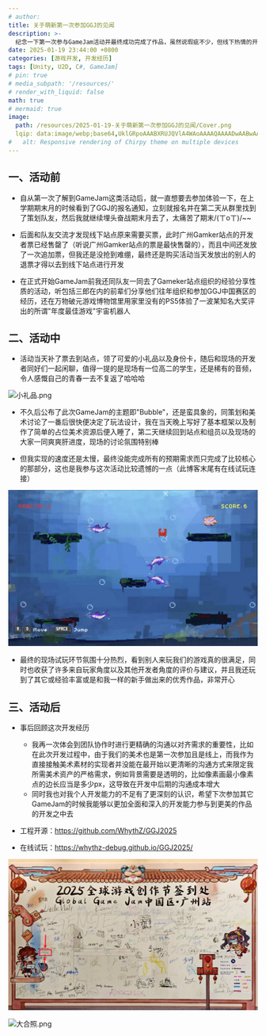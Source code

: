 ```yaml
---
# author:
title: 关于萌新第一次参加GGJ的见闻
description: >-
  纪念一下第一次参与GameJam活动并最终成功完成了作品，虽然说瑕疵不少，但线下热情的开发氛围的确让人开心，明年还来~
date: 2025-01-19 23:44:00 +0800
categories: [游戏开发, 开发经历]
tags: [Unity, U2D, C#, GameJam]
# pin: true
# media_subpath: '/resources/'
# render_with_liquid: false
math: true
# mermaid: true
image:
  path: /resources/2025-01-19-关于萌新第一次参加GGJ的见闻/Cover.png
  lqip: data:image/webp;base64,UklGRpoAAABXRUJQVlA4WAoAAAAQAAAADwAABwAAQUxQSDIAAAARL0AmbZurmr57yyIiqE8oiG0bejIYEQTgqiDA9vqnsUSI6H+oAERp2HZ65qP/VIAWAFZQOCBCAAAA8AEAnQEqEAAIAAVAfCWkAALp8sF8rgRgAP7o9FDvMCkMde9PK7euH5M1m6VWoDXf2FkP3BqV0ZYbO6NA/VFIAAAA
#   alt: Responsive rendering of Chirpy theme on multiple devices
---
```


## 一、活动前
- 自从第一次了解到GameJam这类活动后，就一直想要去参加体验一下，在上学期期末月的时候看到了GGJ的报名通知，立刻就报名并在第二天从群里找到了策划队友，然后我就继续埋头奋战期末月去了，太痛苦了期末/(ㄒoㄒ)/~~

- 后面和队友交流才发现线下站点原来需要买票，此时广州Gamker站点的开发者票已经售罄了（听说广州Gamker站点的票是最快售罄的），而且中间还发放了一次追加票，但我还是没抢到难绷，最终还是购买活动当天发放出的别人的退票才得以去到线下站点进行开发

- 在正式开始GameJam前我还同队友一同去了Gameker站点组织的经验分享性质的活动，听包括三郎在内的前辈们分享他们往年组织和参加GGJ中国赛区的经历，还在万物破元游戏博物馆里用家里没有的PS5体验了一波某知名大奖评出的所谓"年度最佳游戏"宇宙机器人

## 二、活动中
- 活动当天补了票去到站点，领了可爱的小礼品以及身份卡，随后和现场的开发者同好们一起闲聊，值得一提的是现场有一位高二的学生，还是稀有的音频，令人感慨自己的青春一去不复返了哈哈哈

![小礼品.png](/resources/2025-01-19-关于萌新第一次参加GGJ的见闻/小礼品.png)

- 不久后公布了此次GameJam的主题即"Bubble"，还是蛮具象的，同策划和美术讨论了一番后很快便决定了玩法设计，我在当天晚上写好了基本框架以及制作了简单的占位美术资源后便入睡了，第二天继续回到站点和组员以及现场的大家一同爽爽肝进度，现场的讨论氛围特别棒

- 但我实现的速度还是太慢，最终没能完成所有的预期需求而只完成了比较核心的那部分，这也是我参与这次活动比较遗憾的一点（此博客末尾有在线试玩连接）

![游戏内示意图.png](/resources/2025-01-19-关于萌新第一次参加GGJ的见闻/游戏内示意图.png)

- 最终的现场试玩环节氛围十分热烈，看到别人来玩我们的游戏真的很满足，同时也收获了许多来自玩家角度以及其他开发者角度的评价与建议，并且我还玩到了其它或经验丰富或是和我一样的新手做出来的优秀作品，非常开心

## 三、活动后
- 事后回顾这次开发经历
  - 我再一次体会到团队协作时进行更精确的沟通以对齐需求的重要性，比如在此次开发过程中，由于我们的美术也是第一次参加且是线上，而我作为直接接触美术素材的实现者并没能在最开始以更清晰的沟通方式来限定我所需美术资产的严格需求，例如背景需要是透明的，比如像素画最小像素点的边长应当是多少px，这导致在开发中后期的沟通成本增大
  - 同时我也对我个人开发能力的不足有了更深刻的认识，希望下次参加其它GameJam的时候我能够以更加全面和深入的开发能力参与到更美的作品的开发之中去

- 工程开源：<https://github.com/WhythZ/GGJ2025>

- 在线试玩：<https://whythz-debug.github.io/GGJ2025/>

![签名墙.png](/resources/2025-01-19-关于萌新第一次参加GGJ的见闻/签名墙.png)

![大合照.png](/resources/2025-01-19-关于萌新第一次参加GGJ的见闻/大合照.png)